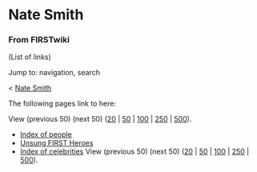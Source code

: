 # Nate Smith

### From FIRSTwiki

(List of links)

Jump to: navigation, search

&lt; [Nate Smith](/index.php?title=Nate_Smith&redirect=no "Nate Smith" )  

The following pages link to here:

View (previous 50) (next 50)
([20](/index.php?title=Special:Whatlinkshere/Nate_Smith&limit=20&from=0
"Special:Whatlinkshere/Nate Smith" ) |
[50](/index.php?title=Special:Whatlinkshere/Nate_Smith&limit=50&from=0
"Special:Whatlinkshere/Nate Smith" ) |
[100](/index.php?title=Special:Whatlinkshere/Nate_Smith&limit=100&from=0
"Special:Whatlinkshere/Nate Smith" ) |
[250](/index.php?title=Special:Whatlinkshere/Nate_Smith&limit=250&from=0
"Special:Whatlinkshere/Nate Smith" ) |
[500](/index.php?title=Special:Whatlinkshere/Nate_Smith&limit=500&from=0
"Special:Whatlinkshere/Nate Smith" )).

  * [Index of people](/index.php/Index_of_people "Index of people" )
  * [Unsung FIRST Heroes](/index.php/Unsung_FIRST_Heroes "Unsung FIRST Heroes" )
  * [Index of celebrities](/index.php/Index_of_celebrities "Index of celebrities" )
View (previous 50) (next 50)
([20](/index.php?title=Special:Whatlinkshere/Nate_Smith&limit=20&from=0
"Special:Whatlinkshere/Nate Smith" ) |
[50](/index.php?title=Special:Whatlinkshere/Nate_Smith&limit=50&from=0
"Special:Whatlinkshere/Nate Smith" ) |
[100](/index.php?title=Special:Whatlinkshere/Nate_Smith&limit=100&from=0
"Special:Whatlinkshere/Nate Smith" ) |
[250](/index.php?title=Special:Whatlinkshere/Nate_Smith&limit=250&from=0
"Special:Whatlinkshere/Nate Smith" ) |
[500](/index.php?title=Special:Whatlinkshere/Nate_Smith&limit=500&from=0
"Special:Whatlinkshere/Nate Smith" )).

